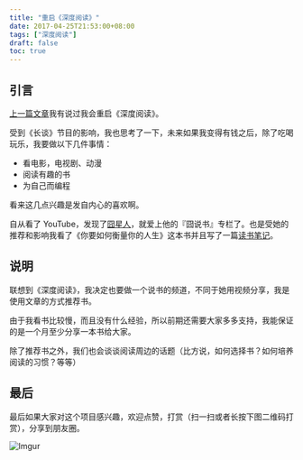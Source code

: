 ```yaml
---
title: "重启《深度阅读》"
date: 2017-04-25T21:53:00+08:00
tags: ["深度阅读"] 
draft: false
toc: true
---
```

## 引言

[上一篇文章](https://blog.forecho.com/talk-about-the-story-behind-my-first-mp.html)我有说过我会重启《深度阅读》。

受到《长谈》节目的影响，我也思考了一下，未来如果我变得有钱之后，除了吃喝玩乐，我要做以下几件事情：

- 看电影，电视剧、动漫
- 阅读有趣的书
- 为自己而编程

看来这几点兴趣是发自内心的喜欢啊。

<!--more-->

自从看了 YouTube，发现了[囧星人](https://www.youtube.com/user/shintaroReview)，就爱上他的『囧说书』专栏了。也是受她的推荐和影响我看了《你要如何衡量你的人生》这本书并且写了一篇[读书笔记](https://blog.forecho.com/how-will-you-measure-your-life.html)。

## 说明

联想到《深度阅读》，我决定也要做一个说书的频道，不同于她用视频分享，我是使用文章的方式推荐书。

由于我看书比较慢，而且没有什么经验，所以前期还需要大家多多支持，我能保证的是一个月至少分享一本书给大家。

除了推荐书之外，我们也会谈谈阅读周边的话题（比方说，如何选择书？如何培养阅读的习惯？等等）

## 最后

最后如果大家对这个项目感兴趣，欢迎点赞，打赏（扫一扫或者长按下图二维码打赏），分享到朋友圈。

![Imgur](https://blog-1251237404.cos.ap-guangzhou.myqcloud.com/20190424163238.png)
